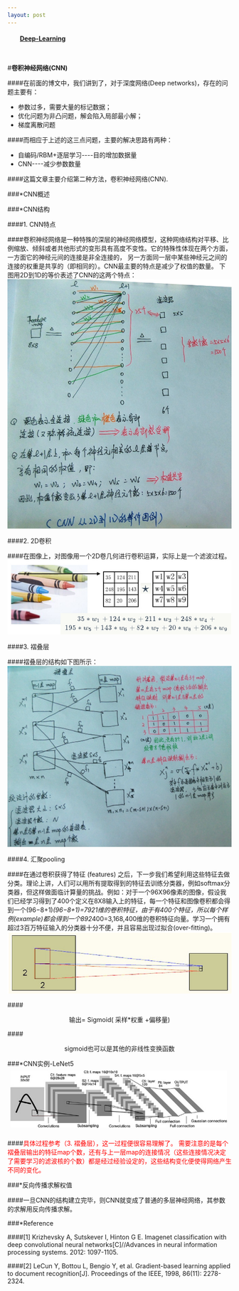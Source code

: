 ```yaml
---
layout: post
---
```

<table align="left">
    <h4 style="text-indent: 2em;"><a href= "../index.html">Deep-Learning</a></h4>
</table>

#**卷积神经网络(CNN)**

####在前面的博文中，我们讲到了，对于深度网络(Deep networks)，存在的问题主要有：
- 参数过多，需要大量的标记数据；
- 优化问题为非凸问题，解会陷入局部最小解；
- 梯度离散问题    

####而相应于上述的这三点问题，主要的解决思路有两种：
- 自编码/RBM+逐层学习----目的增加数据量
- CNN----减少参数数量

####这篇文章主要介绍第二种方法，卷积神经网络(CNN). 
   
###\*CNN概述 
   
###\*CNN结构

####1. CNN特点 
  
####卷积神经网络是一种特殊的深层的神经网络模型，这种网络结构对平移、比例缩放、倾斜或者共他形式的变形具有高度不变性。它的特殊性体现在两个方面，一方面它的神经元间的连接是非全连接的， 另一方面同一层中某些神经元之间的连接的权重是共享的（即相同的）。CNN最主要的特点是减少了权值的数量。 下图用2D到1D的等价表述了CNN的这两个特点：
![Alt text](../images/CNN-1.jpg) 
   
####2. 2D卷积 
   
####在图像上，对图像用一个2D卷几何进行卷积运算，实际上是一个滤波过程。 
![Alt text](../images/CNN-2.jpg)  
 
####3. 褶叠层  
  
####褶叠层的结构如下图所示：   
![Alt text](..//images/CNN-3.jpg) 
   
####4. 汇聚pooling  
 
####在通过卷积获得了特征 (features) 之后，下一步我们希望利用这些特征去做分类。理论上讲，人们可以用所有提取得到的特征去训练分类器，例如softmax分类器，但这样做面临计算量的挑战。例如：对于一个96X96像素的图像，假设我们已经学习得到了400个定义在8X8输入上的特征，每一个特征和图像卷积都会得到一个(96−8+1)*(96−8+1)=7921维的卷积特征，由于有400个特征，所以每个样例(example)都会得到一个892*400=3,168,400维的卷积特征向量。学习一个拥有超过3百万特征输入的分类器十分不便，并且容易出现过拟合(over-fitting)。    
![Alt text](../images/CNN-4.jpg)
    
####<center>输出= Sigmoid( 采样*权重 +偏移量)</center> 
 
####<center>sigmoid也可以是其他的非线性变换函数</center> 
  
###*CNN实例-LeNet5    
![Alt text](../images/CNN-5.jpg) 
   
####<font color='red'>具体过程参考（3. 褶叠层），这一过程便很容易理解了。 需要注意的是每个褶叠层输出的特征map个数，还有与上一层map的连接情况（这些连接情况决定了需要学习的滤波核的个数）都是经过经验设定的，这些结构变化便使得网络产生不同的变化。</font>  
 
###*反向传播求解权值 
  
####一旦CNN的结构建立完毕，则CNN就变成了普通的多层神经网络，其参数的求解用反向传播求解。 
  


###*Reference   

####[1] Krizhevsky A, Sutskever I, Hinton G E. Imagenet classification with deep convolutional neural networks[C]//Advances in neural information processing systems. 2012: 1097-1105.  
 
####[2] LeCun Y, Bottou L, Bengio Y, et al. Gradient-based learning applied to document recognition[J]. Proceedings of the IEEE, 1998, 86(11): 2278-2324.
